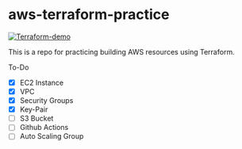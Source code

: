 # aws-terraform-practice


[![Terraform-demo](https://github.com/alexrf45/aws-terraform-practice/actions/workflows/deploy.yml/badge.svg?branch=main)](https://github.com/alexrf45/aws-terraform-practice/actions/workflows/deploy.yml)

This is a repo for practicing building AWS resources using Terraform. 

To-Do
- [x] EC2 Instance
- [x] VPC 
- [x] Security Groups
- [x] Key-Pair
- [ ] S3 Bucket
- [ ] Github Actions
- [ ] Auto Scaling Group

